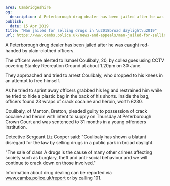 ```yaml
area: Cambridgeshire
og:
  description: A Peterborough drug dealer has been jailed after he was caught red-handed by plain-clothed officers.
publish:
  date: 15 Apr 2019
title: "Man jailed for selling drugs in \u2018broad daylight\u2019"
url: https://www.cambs.police.uk/news-and-appeals/man-jailed-for-selling-drugs-in-broad-daylight
```

A Peterborough drug dealer has been jailed after he was caught red-handed by plain-clothed officers.

The officers were alerted to Ismael Coulibaly, 20, by colleagues using CCTV covering Stanley Recreation Ground at about 1.20pm on 30 June.

They approached and tried to arrest Coulibaly, who dropped to his knees in an attempt to free himself.

As he tried to sprint away officers grabbed his leg and restrained him while he tried to hide a plastic bag in the back of his shorts. Inside the bag, officers found 23 wraps of crack cocaine and heroin, worth £230.

Coulibaly, of Manton, Bretton, pleaded guilty to possession of crack cocaine and heroin with intent to supply on Thursday at Peterborough Crown Court and was sentenced to 31 months in a young offenders institution.

Detective Sergeant Liz Cooper said: "Coulibaly has shown a blatant disregard for the law by selling drugs in a public park in broad daylight.

"The sale of class A drugs is the cause of many other crimes affecting society such as burglary, theft and anti-social behaviour and we will continue to crack down on those involved."

Information about drug dealing can be reported via www.cambs.police.uk/report or by calling 101.
